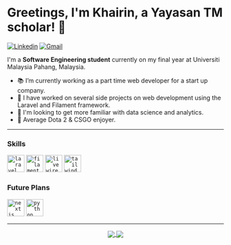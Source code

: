 <!-- Greeting -->
# Greetings, I'm Khairin, a Yayasan TM scholar! :wave:

[![Linkedin](https://img.shields.io/badge/-khairinchan-blue?style=flat&logo=Linkedin&logoColor=white)](https://www.linkedin.com/in/khairin-chan-35040b187/)
[![Gmail](https://img.shields.io/badge/-khairin13chan@gmail.com-c14438?style=flat&logo=Gmail&logoColor=white)](mailto:khairin13chan@gmail.com)

<!--Introduction -->
I'm a **Software Engineering student** currently on my final year at Universiti Malaysia Pahang, Malaysia.

- 📚 I’m currently working as a part time web developer for a start up company.
- 🐝 I have worked on several side projects on web development using the Laravel and Filament framework.
- 🌱 I'm looking to get more familiar with data science and analytics.
- 🍰 Average Dota 2 & CSGO enjoyer.

---

### Skills
<code><a href="https://laravel.com/"><img height="40" src="https://laravel.com/img/logomark.min.svg" alt="laravel logo" /></a></code>
<code><a href="https://filamentphp.com/"><img height="40" src="https://avatars.githubusercontent.com/u/64450473?s=200&v=4" alt="filament logo" /></a></code>
<code><a href="https://laravel-livewire.com/"><img height="40" src="https://laravelnews.s3.amazonaws.com/images/laravel-livewire.png?w=1366&h=692.22972972973&q=90&auto=format&fit=crop" alt="livewire logo" /></a></code>
<code><a href="https://tailwindcss.com/"><img height="40" src="https://upload.wikimedia.org/wikipedia/commons/thumb/d/d5/Tailwind_CSS_Logo.svg/2048px-Tailwind_CSS_Logo.svg.png" alt="tailwind logo" /></a></code>

### Future Plans
<code><a href="https://nextjs.org/"><img height="40" src="https://www.svgrepo.com/show/354113/nextjs-icon.svg" alt="nextjs logo" /></a></code>
<code><a href="https://www.python.org/"><img height="40" src="https://upload.wikimedia.org/wikipedia/commons/thumb/c/c3/Python-logo-notext.svg/1869px-Python-logo-notext.svg.png" alt="python logo" /></a></code>

---
  
<div align="center"> 
  <a href="">
    <img align="center" src="https://github-readme-stats-sigma-five.vercel.app/api?username=khrnchn&show_icons=true&include_all_commits=true&count_private=true&theme=react&line_height=40" />
  </a>
  <a href="">
    <img align="center" src="https://github-readme-stats.vercel.app/api/top-langs/?username=khrnchn&theme=react&line_height=40&hide=css"/>
  </a>
</div>


